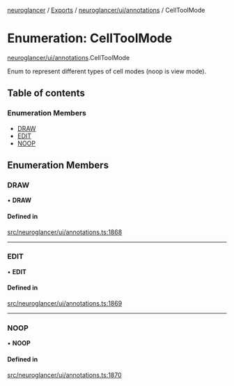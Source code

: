 [neuroglancer](../README.md) / [Exports](../modules.md) / [neuroglancer/ui/annotations](../modules/neuroglancer_ui_annotations.md) / CellToolMode

# Enumeration: CellToolMode

[neuroglancer/ui/annotations](../modules/neuroglancer_ui_annotations.md).CellToolMode

Enum to represent different types of cell modes (noop is view mode).

## Table of contents

### Enumeration Members

- [DRAW](neuroglancer_ui_annotations.CellToolMode.md#draw)
- [EDIT](neuroglancer_ui_annotations.CellToolMode.md#edit)
- [NOOP](neuroglancer_ui_annotations.CellToolMode.md#noop)

## Enumeration Members

### DRAW

• **DRAW**

#### Defined in

[src/neuroglancer/ui/annotations.ts:1868](https://github.com/ActiveBrainAtlas2/neuroglancer/blob/034b457d/src/neuroglancer/ui/annotations.ts#L1868)

___

### EDIT

• **EDIT**

#### Defined in

[src/neuroglancer/ui/annotations.ts:1869](https://github.com/ActiveBrainAtlas2/neuroglancer/blob/034b457d/src/neuroglancer/ui/annotations.ts#L1869)

___

### NOOP

• **NOOP**

#### Defined in

[src/neuroglancer/ui/annotations.ts:1870](https://github.com/ActiveBrainAtlas2/neuroglancer/blob/034b457d/src/neuroglancer/ui/annotations.ts#L1870)
